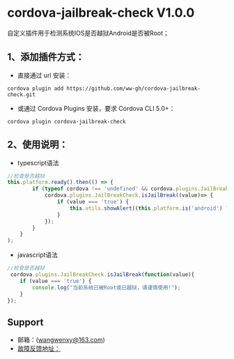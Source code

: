 # cordova-jailbreak-check V1.0.0
自定义插件用于检测系统IOS是否越狱Android是否被Root；

## 1、添加插件方式：
- 直接通过 url 安装：
```shell
cordova plugin add https://github.com/ww-gh/cordova-jailbreak-check.git
```
- 或通过 Cordova Plugins 安装，要求 Cordova CLI 5.0+：
```shell
cordova plugin cordova-jailbreak-check
```

## 2、使用说明：
- typescript语法
```typescript ionic3
//检查是否越狱
this.platform.ready().then(() => {
        if (typeof cordova !== 'undefined' && cordova.plugins.JailBreakCheck) {
            cordova.plugins.JailBreakCheck.isJailBreak((value)=> {
                if (value === 'true') {
                    this.utils.showAlert((this.platform.is('android') ? "当前系统已被Root" : "当前系统已越狱") + "，请谨慎使用!");
                }
            });
        }
    }
);
```
- javascript语法
```javascript
//检查是否越狱
 cordova.plugins.JailBreakCheck.isJailBreak(function(value){
    if (value === 'true') {
        console.log("当前系统已被Root或已越狱，请谨慎使用!");
    }
});
```

## Support
- 邮箱：(wangwenxy@163.com)
- [故障反馈地址：](https://github.com/ww-gh/cordova-jailbreak-check/issues)
